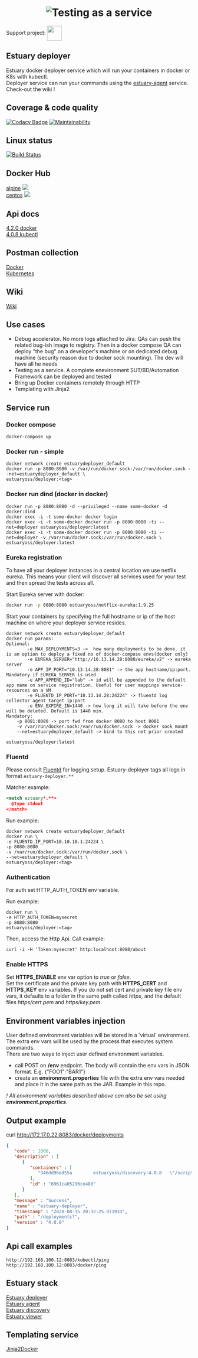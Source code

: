 <h1 align="center"><img src="./docs/images/banner_estuary.png" alt="Testing as a service"></h1>  

<meta name="google-site-verification" content="eI9kw0_EDymH5_kjr66RoT3PiK5MU8QpfkXazrGlfgE" />

Support project: <a href="https://paypal.me/catalindinuta?locale.x=en_US"><img src="https://lh3.googleusercontent.com/Y2_nyEd0zJftXnlhQrWoweEvAy4RzbpDah_65JGQDKo9zCcBxHVpajYgXWFZcXdKS_o=s180-rw" height="40" width="40" align="center"></a>    

## Estuary deployer
Estuary docker deployer service which will run your containers in docker or K8s with kubectl.   
Deployer service can run your commands using the [estuary-agent](https://github.com/estuaryoss/estuary-agent) service. Check-out the wiki !  

## Coverage & code quality
[![Codacy Badge](https://app.codacy.com/project/badge/Grade/9c21d37be8d0437495b3e8f5fcaf022e)](https://www.codacy.com/gh/estuaryoss/estuary-deployer?utm_source=github.com&amp;utm_medium=referral&amp;utm_content=estuaryoss/estuary-deployer&amp;utm_campaign=Badge_Grade)
[![Maintainability](https://api.codeclimate.com/v1/badges/8cf66f0043a72175600a/maintainability)](https://codeclimate.com/repos/5f6783ec5aa629014e00463d/maintainability)

## Linux status
[![Build Status](https://travis-ci.com/estuaryoss/estuary-deployer.svg?token=UC9Z5nQSPmb5vK5QLpJh&branch=master)](https://travis-ci.com/estuaryoss/estuary-deployer)

## Docker Hub
[alpine](https://hub.docker.com/r/estuaryoss/deployer)  ![](https://img.shields.io/docker/pulls/estuaryoss/deployer.svg)  
[centos](https://hub.docker.com/r/estuaryoss/deployer-centos)  ![](https://img.shields.io/docker/pulls/estuaryoss/deployer-centos.svg)

## Api docs 
[4.2.0 docker](https://app.swaggerhub.com/apis/dinuta/estuary-deployer/4.2.0)  
[4.0.8 kubectl](https://app.swaggerhub.com/apis/dinuta/estuary-deployer/4.0.8-kubectl)  

## Postman collection 
[Docker](https://documenter.getpostman.com/view/2360061/SVYjUNCG)  
[Kubernetes](https://documenter.getpostman.com/view/2360061/SW15zGn2)

## Wiki
[Wiki](https://github.com/estuaryoss/estuary-deployer/wiki)  

## Use cases
-  Debug accelerator. No more logs attached to Jira. QAs can push the related bug-ish image to registry. Then in a docker compose QA can deploy "the bug" on a developer's machine or on dedicated debug machine (security reason due to docker sock mounting). The dev will have all he needs
-  Testing as a service. A complete enevironment SUT/BD/Automation Framework can be deployed and tested
-  Bring up Docker containers remotely through HTTP
-  Templating with Jinja2

## Service run

### Docker compose
    docker-compose up
    
### Docker run - simple
   
    docker network create estuarydeployer_default
    docker run -p 8080:8080 -v /var/run/docker.sock:/var/run/docker.sock --net=estuarydeployer_default \
    estuaryoss/deployer:<tag>

### Docker run dind (docker in docker)
    docker run -p 8080:8080 -d --privileged --name some-docker -d docker:dind
    docker exec -i -t some-docker docker login
    docker exec -i -t some-docker docker run -p 8080:8080 -ti --net=deployer estuaryoss/deployer:latest
    docker exec -i -t some-docker docker run -p 8080:8080 -ti --net=deployer -v /var/run/docker.sock:/var/run/docker.sock \
    estuaryoss/deployer:latest

### Eureka registration
To have all your deployer instances in a central location we use netflix eureka. This means your client will discover
all services used for your test and then spread the tests across all.  

Start Eureka server with docker:  
```bash
docker run -p 8080:8080 estuaryoss/netflix-eureka:1.9.25
```

Start your containers by specifying the full hostname or ip of the host machine on where your deployer service resides.  
    
    docker network create estuarydeployer_default
    docker run params:
    Optional:
            -e MAX_DEPLOYMENTS=3 ->  how many deployments to be done. it is an option to deploy a fixed no of docker-compose envs(docker only)
            -e EUREKA_SERVER="http://10.13.14.28:8080/eureka/v2" -> eureka server
            -e APP_IP_PORT="10.13.14.28:8081" -> the app hostname/ip:port. Mandatory if EUREKA_SERVER is used
            -e APP_APPEND_ID="lab" -> id will be appended to the default app name on service registration. Useful for user mappings service-resources on a VM
            -e FLUENTD_IP_PORT="10.13.14.28:24224" -> fluentd log collector agent target ip:port
            -e ENV_EXPIRE_IN=1440 -> how long it will take before the env will be deleted. Default is 1440 min.
    Mandatory:
        -p 8081:8080 -> port fwd from docker 8080 to host 8081
        -v /var/run/docker.sock:/var/run/docker.sock -> docker sock mount
        --net=estuarydeployer_default -> bind to this net prior created

    estuaryoss/deployer:latest

### Fluentd
Please consult [Fluentd](https://github.com/fluent/fluentd) for logging setup.
Estuary-deployer tags all logs in format ```estuary-deployer.**```

Matcher example:  

```xml
<match estuary*.**>
  @type stdout
</match>
```
Run example:  

    docker network create estuarydeployer_default
    docker run \
    -e FLUENTD_IP_PORT=10.10.10.1:24224 \
    -p 8080:8080
    -v /var/run/docker.sock:/var/run/docker.sock \
    --net=estuarydeployer_default \
    estuaryoss/deployer:<tag>

### Authentication
For auth set HTTP_AUTH_TOKEN env variable.  

Run example:

    docker run \
    -e HTTP_AUTH_TOKEN=mysecret
    -p 8080:8080
    estuaryoss/deployer:<tag>

Then, access the Http Api. Call example:
  
    curl -i -H 'Token:mysecret' http:localhost:8080/about

### Enable HTTPS
Set **HTTPS_ENABLE** env var option to *true* or *false*.    
Set the certificate and the private key path with **HTTPS_CERT** and **HTTPS_KEY** env variables. 
If you do not set cert and private key file env vars, it defaults to a folder in the same path called *https*, and the default files *https/cert.pem* and *https/key.pem*. 

## Environment variables injection
User defined environment variables will be stored in a 'virtual' environment. The extra env vars will be used by the process that executes system commands.  
There are two ways to inject user defined environment variables.    
-   call POST on **/env** endpoint. The body will contain the env vars in JSON format. E.g. {"FOO1":"BAR1"}  
-   create an **environment.properties** file with the extra env vars needed and place it in the same path as the JAR. Example in this repo.  

*! All environment variables described above can also be set using **environment.properties**.*

## Output example
curl http://172.17.0.22:8083/docker/deployments
```json
{
   "code" : 1000,
   "description" : [
      {
         "containers" : [
            "346dd96ed55a        estuaryoss/discovery:4.0.8   \"/scripts/main_flask…\"   16 seconds ago      Up 15 seconds       8080/tcp            6961ca05296ce48d_container_1"
         ],
         "id" : "6961ca05296ce48d"
      }
   ],
   "message" : "Success",
   "name" : "estuary-deployer",
   "timestamp" : "2020-08-15 20:32:25.971933",
   "path" : "/deployments?",
   "version" : "4.0.8"
}
```

## Api call examples

    http://192.168.100.12:8083/kubectl/ping 
    http://192.168.100.12:8083/docker/ping  
    
## Estuary stack
[Estuary deployer](https://github.com/estuaryoss/estuary-deployer)  
[Estuary agent](https://github.com/estuaryoss/estuary-agent)  
[Estuary discovery](https://github.com/estuaryoss/estuary-discovery)  
[Estuary viewer](https://github.com/estuaryoss/estuary-viewer)  

## Templating service
[Jinja2Docker](https://github.com/dinuta/jinja2docker)  
